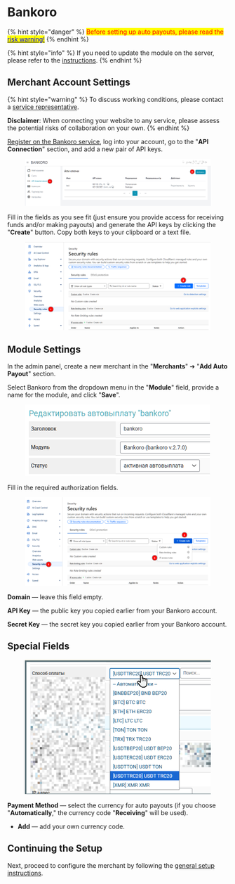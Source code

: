 # Bankoro

{% hint style="danger" %}
<mark style="color:red;">Before setting up auto payouts, please read the</mark> [<mark style="color:blue;">risk warning!</mark>](https://premium.gitbook.io/main/en/basic-settings/merchants-and-auto-payments/auto-payments/risk-warning)
{% endhint %}

{% hint style="info" %}
If you need to update the module on the server, please refer to the [instructions](https://premium.gitbook.io/main/en/en/basic-settings/faq/updating-script-files-on-the-server/how-to-update-files-on-the-server#merchant-and-auto-payout-modules).
{% endhint %}

## Merchant Account Settings

{% hint style="warning" %}
To discuss working conditions, please contact a [service representative](https://t.me/bankoro_crypto).

**Disclaimer**: When connecting your website to any service, please assess the potential risks of collaboration on your own.
{% endhint %}

[Register on the Bankoro service](https://bankoro.io/registration), log into your account, go to the "**API Connection**" section, and add a new pair of API keys.

<figure><img src="../../../.gitbook/assets/image (3) (1)_eng.png" alt=""><figcaption></figcaption></figure>

Fill in the fields as you see fit (just ensure you provide access for receiving funds and/or making payouts) and generate the API keys by clicking the "**Create**" button. Copy both keys to your clipboard or a text file.

<figure><img src="../../../.gitbook/assets/image (1) (1) (1) (1) (1)_eng.png" alt=""><figcaption></figcaption></figure>

## Module Settings

In the admin panel, create a new merchant in the "**Merchants**" ➔ "**Add Auto Payout**" section.

Select Bankoro from the dropdown menu in the "**Module**" field, provide a name for the module, and click "**Save**".

<figure><img src="../../../.gitbook/assets/image (2223)_eng.png" alt=""><figcaption></figcaption></figure>

Fill in the required authorization fields.

<figure><img src="../../../.gitbook/assets/image (2) (1) (1) (1) (1)_eng.png" alt=""><figcaption></figcaption></figure>

**Domain** — leave this field empty.

**API Key** — the public key you copied earlier from your Bankoro account.

**Secret Key** — the secret key you copied earlier from your Bankoro account.

## Special Fields

<figure><img src="../../../.gitbook/assets/image (2221)_eng.png" alt=""><figcaption></figcaption></figure>

**Payment Method** — select the currency for auto payouts (if you choose "**Automatically**," the currency code "**Receiving**" will be used).

* **Add** — add your own currency code.

## Continuing the Setup

Next, proceed to configure the merchant by following the [general setup instructions](https://premium.gitbook.io/main/en/en/basic-settings/merchants-and-auto-payments/merchants/general-merchant-settings).